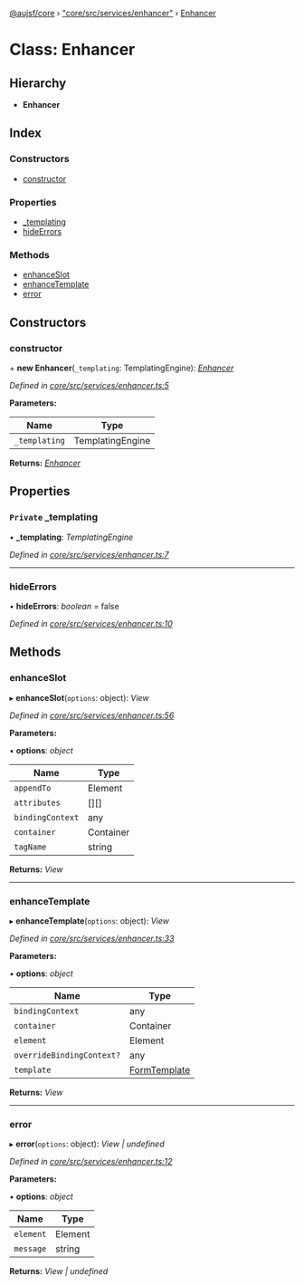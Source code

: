 [@aujsf/core](../README.md) › ["core/src/services/enhancer"](../modules/_core_src_services_enhancer_.md) › [Enhancer](_core_src_services_enhancer_.enhancer.md)

# Class: Enhancer

## Hierarchy

* **Enhancer**

## Index

### Constructors

* [constructor](_core_src_services_enhancer_.enhancer.md#constructor)

### Properties

* [_templating](_core_src_services_enhancer_.enhancer.md#private-_templating)
* [hideErrors](_core_src_services_enhancer_.enhancer.md#hideerrors)

### Methods

* [enhanceSlot](_core_src_services_enhancer_.enhancer.md#enhanceslot)
* [enhanceTemplate](_core_src_services_enhancer_.enhancer.md#enhancetemplate)
* [error](_core_src_services_enhancer_.enhancer.md#error)

## Constructors

###  constructor

\+ **new Enhancer**(`_templating`: TemplatingEngine): *[Enhancer](_core_src_services_enhancer_.enhancer.md)*

*Defined in [core/src/services/enhancer.ts:5](https://github.com/jbockle/au-jsonschema-form/blob/ffdfbe8/packages/core/src/services/enhancer.ts#L5)*

**Parameters:**

Name | Type |
------ | ------ |
`_templating` | TemplatingEngine |

**Returns:** *[Enhancer](_core_src_services_enhancer_.enhancer.md)*

## Properties

### `Private` _templating

• **_templating**: *TemplatingEngine*

*Defined in [core/src/services/enhancer.ts:7](https://github.com/jbockle/au-jsonschema-form/blob/ffdfbe8/packages/core/src/services/enhancer.ts#L7)*

___

###  hideErrors

• **hideErrors**: *boolean* = false

*Defined in [core/src/services/enhancer.ts:10](https://github.com/jbockle/au-jsonschema-form/blob/ffdfbe8/packages/core/src/services/enhancer.ts#L10)*

## Methods

###  enhanceSlot

▸ **enhanceSlot**(`options`: object): *View*

*Defined in [core/src/services/enhancer.ts:56](https://github.com/jbockle/au-jsonschema-form/blob/ffdfbe8/packages/core/src/services/enhancer.ts#L56)*

**Parameters:**

▪ **options**: *object*

Name | Type |
------ | ------ |
`appendTo` | Element |
`attributes` | [][] |
`bindingContext` | any |
`container` | Container |
`tagName` | string |

**Returns:** *View*

___

###  enhanceTemplate

▸ **enhanceTemplate**(`options`: object): *View*

*Defined in [core/src/services/enhancer.ts:33](https://github.com/jbockle/au-jsonschema-form/blob/ffdfbe8/packages/core/src/services/enhancer.ts#L33)*

**Parameters:**

▪ **options**: *object*

Name | Type |
------ | ------ |
`bindingContext` | any |
`container` | Container |
`element` | Element |
`overrideBindingContext?` | any |
`template` | [FormTemplate](../interfaces/_core_src_models_form_template_.formtemplate.md) |

**Returns:** *View*

___

###  error

▸ **error**(`options`: object): *View | undefined*

*Defined in [core/src/services/enhancer.ts:12](https://github.com/jbockle/au-jsonschema-form/blob/ffdfbe8/packages/core/src/services/enhancer.ts#L12)*

**Parameters:**

▪ **options**: *object*

Name | Type |
------ | ------ |
`element` | Element |
`message` | string |

**Returns:** *View | undefined*
